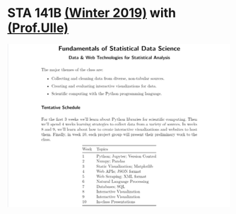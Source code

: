 # STA 141B [(Winter 2019)](https://github.com/2019-winter-ucdavis-sta141b/notes) with [(Prof.Ulle)](https://github.com/nick-ulle)

![syllabus](/image/sc.png)

